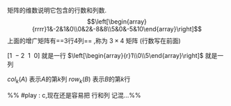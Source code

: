 

矩阵的维数说明它包含的行数和列数.
$$\left[\begin{array}{rrrr}1&-2&1&0\\0&2&-8&8\\5&0&-5&10\end{array}\right]$$
上面的增广矩阵有==3行4列== ,称为 $3\times4$ 矩阵 (行数写在前面)

$[1~-2~~1~~0]$ 就是一行
$\left[\begin{array}{r}1\\0\\5\end{array}\right]$ 就是一列

$col_k(A)$ 表示$A$的第$k$列
$row_k(B)$ 表示$B$的第$k$行

%% #play : c,现在还是容易把 行和列 记混...%%
